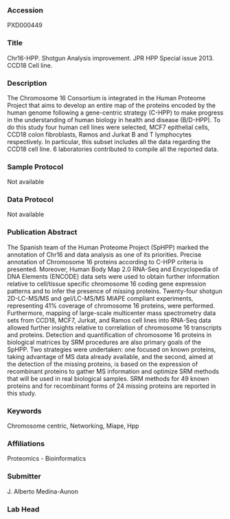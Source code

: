 ### Accession
PXD000449

### Title
Chr16-HPP. Shotgun Analysis improvement. JPR HPP Special issue 2013. CCD18 Cell line.

### Description
The Chromosome 16 Consortium is integrated in the Human Proteome Project that aims to develop an entire map of the proteins encoded by the human genome following a gene-centric strategy (C-HPP) to make progress in the understanding of human biology in health and disease (B/D-HPP). To do this study four human cell lines were selected, MCF7 epithelial cells, CCD18 colon fibroblasts, Ramos and Jurkat B and T lymphocytes respectively. In particular, this subset includes all the data regarding the CCD18 cell line. 6 laboratories contributed to compile all the reported data.

### Sample Protocol
Not available

### Data Protocol
Not available

### Publication Abstract
The Spanish team of the Human Proteome Project (SpHPP) marked the annotation of Chr16 and data analysis as one of its priorities. Precise annotation of Chromosome 16 proteins according to C-HPP criteria is presented. Moreover, Human Body Map 2.0 RNA-Seq and Encyclopedia of DNA Elements (ENCODE) data sets were used to obtain further information relative to cell/tissue specific chromosome 16 coding gene expression patterns and to infer the presence of missing proteins. Twenty-four shotgun 2D-LC-MS/MS and gel/LC-MS/MS MIAPE compliant experiments, representing 41% coverage of chromosome 16 proteins, were performed. Furthermore, mapping of large-scale multicenter mass spectrometry data sets from CCD18, MCF7, Jurkat, and Ramos cell lines into RNA-Seq data allowed further insights relative to correlation of chromosome 16 transcripts and proteins. Detection and quantification of chromosome 16 proteins in biological matrices by SRM procedures are also primary goals of the SpHPP. Two strategies were undertaken: one focused on known proteins, taking advantage of MS data already available, and the second, aimed at the detection of the missing proteins, is based on the expression of recombinant proteins to gather MS information and optimize SRM methods that will be used in real biological samples. SRM methods for 49 known proteins and for recombinant forms of 24 missing proteins are reported in this study.

### Keywords
Chromosome centric, Networking, Miape, Hpp

### Affiliations
Proteomics - Bioinformatics

### Submitter
J. Alberto Medina-Aunon

### Lab Head


